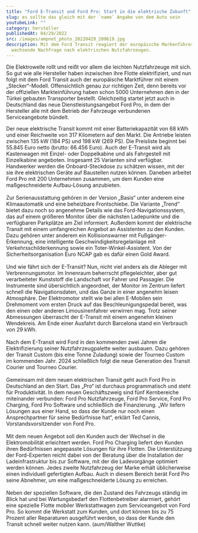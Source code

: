 ```yaml
---
title: "Ford E-Transit und Ford Pro: Start in die elektrische Zukunft"
slug: es sollte das gleich mit der `name` Angabe von dem Auto sein
youtubeLink: ""
category: hersteller
publishedAt: 04/29/2022
src: /images/ampnet_photo_20220429_209619.jpg
description: Mit dem Ford Transit reagiert der europäische Markenführer auf die
  wachsende Nachfrage nach elektrischen Nutzfahrzeugen.
---
```

Die Elektrowelle rollt und reißt vor allem die leichten Nutzfahrzeuge mit sich. So gut wie alle Hersteller haben inzwischen ihre Flotte elektrifiziert, und nun folgt mit dem Ford Transit auch der europäische Marktführer mit einem „Stecker“-Modell. Offensichtlich genau zur richtigen Zeit, denn bereits vor der offiziellen Markteinführung haben schon 5000 Unternehmen den in der Türkei gebauten Transporter bestellt. Gleichzeitig startet jetzt auch in Deutschland das neue Dienstleistungsangebot Ford Pro, in dem der Hersteller alle mit dem Betrieb der Fahrzeuge verbundenen Serviceangebote bündelt.

Der neue elektrische Transit kommt mit einer Batteriekapazität von 68 kWh und einer Reichweite von 317 Kilometern auf den Markt. Die Antriebe leisten zwischen 135 kW (184 PS) und 198 kW (269 PS). Die Preisliste beginnt bei 55.845 Euro netto (brutto: 66.456 Euro). Auch der E-Transit wird als Kastenwagen mit Einzel- oder Doppelkabine und als Fahrgestell mit Einzelkabine angeboten. Insgesamt 25 Varianten sind verfügbar. Handwerker werden die Onboard-Steckdose zu schätzen wissen, mit der sie ihre elektrischen Geräte auf Baustellen nutzen können. Daneben arbeitet Ford Pro mit 200 Unternehmen zusammen, um dem Kunden eine maßgeschneiderte Aufbau-Lösung anzubieten.\
\
Zur Serienausstattung gehören in der Version „Basis“ unter anderem eine Klimaautomatik und eine beheizbare Frontschiebe. Die Variante „Trend“ bietet dazu noch so angenehme Details wie das Ford-Navigationssystem, das auf einem größeren Monitor über die nächsten Ladepunkte und die verfügbaren Parkplätze am Ziel informiert. Außerdem kommt der elektrische Transit mit einem umfangreichen Angebot an Assistenten zu den Kunden. Dazu gehören unter anderem ein Kollisionswarner mit Fußgänger-Erkennung, eine intelligente Geschwindigkeitsregelanlage mit Verkehrsschilderkennung sowie ein Toter-Winkel-Assistent. Von der Sicherheitsorganisation Euro NCAP gab es dafür einen Gold Award.\
\
Und wie fährt sich der E-Transit? Nun, nicht viel anders als die Ableger mit Verbrennungsmotor. Im Innenraum beherrscht pflegeleichter, aber gut verarbeiteter Kunststoff die Landschaft vor Fahrer und Passagier. Die Instrumente sind übersichtlich angeordnet, der Monitor im Zentrum liefert schnell die Navigationsdaten, und das Ganze in einer angenehm leisen Atmosphäre. Der Elektromotor stellt wie bei allen E-Mobilen sein Drehmoment vom ersten Druck auf das Beschleunigungspedal bereit, was den einen oder anderen Limousinenfahrer verwirren mag. Trotz seiner Abmessungen überrascht der E-Transit mit einem angenehm kleinen Wendekreis. Am Ende einer Ausfahrt durch Barcelona stand ein Verbrauch von 29 kWh.\
\
Nach dem E-Transit wird Ford in den kommenden zwei Jahren die Elektrifizierung seiner Nutzfahrzeugpalette weiter ausbauen. Dazu gehören der Transit Custom (bis eine Tonne Zuladung) sowie der Tourneo Custom im kommenden Jahr. 2024 schließlich folgt die neue Generation des Transit Courier und Tourneo Courier.\
\
Gemeinsam mit dem neuen elektrischen Transit geht auch Ford Pro in Deutschland an den Start. Das „Pro“ ist durchaus programmatisch und steht für Produktivität. In dem neuen Geschäftszweig sind fünf Kernbereiche miteinander verbunden: Ford Pro Nutzfahrzeuge, Ford Pro Service, Ford Pro Charging, Ford Pro Software und schließlich die Finanzierung. „Wir liefern Lösungen aus einer Hand, so dass der Kunde nur noch einen Ansprechpartner für seine Bedürfnisse hat“, erklärt Ted Cannis, Vorstandsvorsitzender von Ford Pro.\
\
Mit dem neuen Angebot soll den Kunden auch der Wechsel in die Elektromobilität erleichtert werden. Ford Pro Charging liefert den Kunden ihren Bedürfnissen angepasste Lösungen für ihre Flotten. Die Unterstützung der Ford-Experten reicht dabei von der Beratung über die Installation der Ladeinfrastruktur bis zur Software, mit der die Ladevorgänge optimiert werden können. Jedes zweite Nutzfahrzeug der Marke erhält üblicherweise einen individuell gefertigten Aufbau. Auch in diesem Bereich berät Ford Pro seine Abnehmer, um eine maßgeschneiderte Lösung zu erreichen.\
\
Neben der speziellen Software, die den Zustand des Fahrzeugs ständig im Blick hat und bei Wartungsbedarf den Flottenbetreiber alarmiert, gehört eine spezielle Flotte mobiler Werkstattwagen zum Serviceangebot von Ford Pro. So kommt die Werkstatt zum Kunden, und dort können bis zu 75 Prozent aller Reparaturen ausgeführt werden, so dass der Kunde den Transit schnell weiter nutzen kann. (aum/Walther Wuttke)